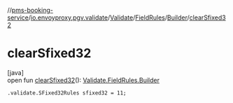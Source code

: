//[pms-booking-service](../../../../../index.md)/[io.envoyproxy.pgv.validate](../../../index.md)/[Validate](../../index.md)/[FieldRules](../index.md)/[Builder](index.md)/[clearSfixed32](clear-sfixed32.md)

# clearSfixed32

[java]\
open fun [clearSfixed32](clear-sfixed32.md)(): [Validate.FieldRules.Builder](index.md)

`.validate.SFixed32Rules sfixed32 = 11;`